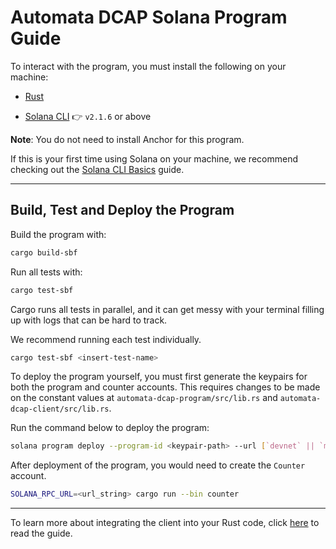 # Automata DCAP Solana Program Guide

To interact with the program, you must install the following on your machine:

- [Rust](https://www.rust-lang.org/tools/install)

- [Solana CLI](https://solana.com/docs/intro/installation) 👉 `v2.1.6` or above

**Note**: You do not need to install Anchor for this program.

If this is your first time using Solana on your machine, we recommend checking out the [Solana CLI Basics](https://solana.com/docs/intro/installation#solana-cli-basics) guide.

---

## Build, Test and Deploy the Program

Build the program with:

```bash
cargo build-sbf
```

Run all tests with:

```bash
cargo test-sbf
```

Cargo runs all tests in parallel, and it can get messy with your terminal filling up with logs that can be hard to track.

We recommend running each test individually.

```bash
cargo test-sbf <insert-test-name>
```

To deploy the program yourself, you must first generate the keypairs for both the program and counter accounts. This requires changes to be made on the constant values at `automata-dcap-program/src/lib.rs` and `automata-dcap-client/src/lib.rs`.

Run the command below to deploy the program:

```bash
solana program deploy --program-id <keypair-path> --url [`devnet` || `mainnet-beta` || `localhost`]
```

After deployment of the program, you would need to create the `Counter` account.

```bash
SOLANA_RPC_URL=<url_string> cargo run --bin counter
```

---

To learn more about integrating the client into your Rust code, click [here](../../automata-dcap-client/README.md) to read the guide.